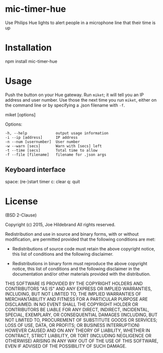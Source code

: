 # mic-timer-hue
Use Philips Hue lights to alert people in a microphone line that their time is up

# Installation

  npm install mic-timer-hue

# Usage

Push the button on your Hue gateway.  Run `miket`; it will tell you an IP
address and user number.  Use those the next time you run `miket`, either on
the command line or by specifying a .json filename with `-f`.

  miket [options]

  Options:

    -h, --help             output usage information
    -i --ip [address]      IP address
    -n --num [usernumber]  User number
    -w --warn [secs]       Warn with [secs] left
    -t --time [secs]       Total time to allow
    -f --file [filename]   filename for .json args

## Keyboard interface

space: (re-)start timer
c: clear
q: quit

# License

(BSD 2-Clause)

Copyright (c) 2015, Joe Hildebrand
All rights reserved.

Redistribution and use in source and binary forms, with or without
modification, are permitted provided that the following conditions are met:

* Redistributions of source code must retain the above copyright notice, this
  list of conditions and the following disclaimer.

* Redistributions in binary form must reproduce the above copyright notice,
  this list of conditions and the following disclaimer in the documentation
  and/or other materials provided with the distribution.

THIS SOFTWARE IS PROVIDED BY THE COPYRIGHT HOLDERS AND CONTRIBUTORS "AS IS"
AND ANY EXPRESS OR IMPLIED WARRANTIES, INCLUDING, BUT NOT LIMITED TO, THE
IMPLIED WARRANTIES OF MERCHANTABILITY AND FITNESS FOR A PARTICULAR PURPOSE ARE
DISCLAIMED. IN NO EVENT SHALL THE COPYRIGHT HOLDER OR CONTRIBUTORS BE LIABLE
FOR ANY DIRECT, INDIRECT, INCIDENTAL, SPECIAL, EXEMPLARY, OR CONSEQUENTIAL
DAMAGES (INCLUDING, BUT NOT LIMITED TO, PROCUREMENT OF SUBSTITUTE GOODS OR
SERVICES; LOSS OF USE, DATA, OR PROFITS; OR BUSINESS INTERRUPTION) HOWEVER
CAUSED AND ON ANY THEORY OF LIABILITY, WHETHER IN CONTRACT, STRICT LIABILITY,
OR TORT (INCLUDING NEGLIGENCE OR OTHERWISE) ARISING IN ANY WAY OUT OF THE USE
OF THIS SOFTWARE, EVEN IF ADVISED OF THE POSSIBILITY OF SUCH DAMAGE.
